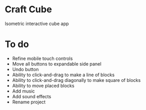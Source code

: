 # Craft Cube
Isometric interactive cube app

# To do
* Refine mobile touch controls
* Move all buttons to expandable side panel
* Undo button
* Ability to click-and-drag to make a line of blocks
* Ability to click-and-drag diagonally to make square of blocks
* Ability to move placed blocks
* Add music
* Add sound effects
* Rename project